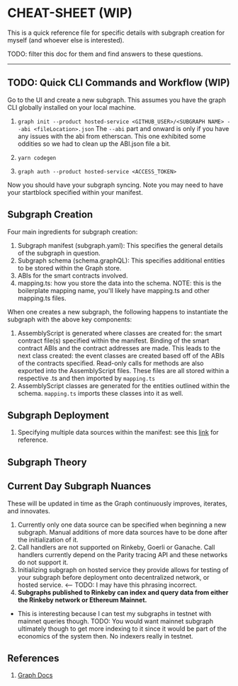 # CHEAT-SHEET (WIP)

This is a quick reference file for specific details with subgraph creation for myself (and whoever else is interested).

TODO: filter this doc for them and find answers to these questions.

---

## TODO: Quick CLI Commands and Workflow (WIP)

Go to the UI and create a new subgraph. This assumes you have the graph CLI globally installed on your local machine.

1. `graph init --product hosted-service <GITHUB_USER>/<SUBGRAPH NAME> --abi <fileLocation>.json` The `--abi` part and onward is only if you have any issues with the abi from etherscan. This one exhibited some oddities so we had to clean up the ABI.json file a bit.

2. `yarn codegen`

3. `graph auth --product hosted-service <ACCESS_TOKEN>`

Now you should have your subgraph syncing. Note you may need to have your startblock specified within your manifest.

## Subgraph Creation

Four main ingredients for subgraph creation:

1. Subgraph manifest (subgraph.yaml): This specifies the general details of the subgraph in question.
2. Subgraph schema (schema.graphQL): This specifies additional entities to be stored within the Graph store.
3. ABIs for the smart contracts involved.
4. mapping.ts: how you store the data into the schema. NOTE: this is the boilerplate mapping name, you'll likely have mapping<contractName>.ts and other mapping.ts files.

When one creates a new subgraph, the following happens to instantiate the subgraph with the above key components:

1. AssemblyScript is generated where classes are created for: the smart contract file(s) specified within the manifest. Binding of the smart contract ABIs and the contract addresses are made. This leads to the next class created: the event classes are created based off of the ABIs of the contracts specified. Read-only calls for methods are also exported into the AssemblyScript files. These files are all stored within a respective <contractFileName>.ts and then imported by `mapping.ts`
2. AssemblyScript classes are generated for the entities outlined within the schema. `mapping.ts` imports these classes into it as well.

## Subgraph Deployment

1. Specifying multiple data sources within the manifest: see this [link](https://github.com/ensdomains/ens-subgraph/blob/master/subgraph.yam) for reference.

## Subgraph Theory

## Current Day Subgraph Nuances

These will be updated in time as the Graph continuously improves, iterates, and innovates.

1. Currently only one data source can be specified when beginning a new subgraph. Manual additions of more data sources have to be done after the initialization of it.
2. Call handlers are not supported on Rinkeby, Goerli or Ganache. Call handlers currently depend on the Parity tracing API and these networks do not support it.
3. Initializing subgraph on hosted service they provide allows for testing of your subgraph before deployment onto decentralized network, or hosted service. <-- TODO: I may have this phrasing incorrect.
4. **Subgraphs published to Rinkeby can index and query data from either the Rinkeby network or Ethereum Mainnet.**

- This is interesting because I can test my subgraphs in testnet with mainnet queries though. TODO: You would want mainnet subgraph ultimately though to get more indexing to it since it would be part of the economics of the system then. No indexers really in testnet.

## References

1. [Graph Docs](https://thegraph.com/docs/en/developer/create-subgraph-hosted/)
